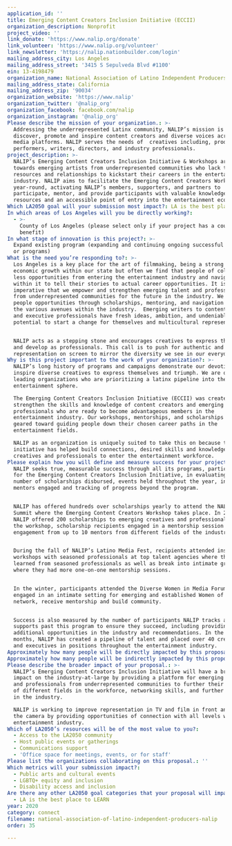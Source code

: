 ```yaml
---
application_id: ''
title: Emerging Content Creators Inclusion Initiative (ECCII)
organization_description: Nonprofit
project_video: ''
link_donate: 'https://www.nalip.org/donate'
link_volunteer: 'https://www.nalip.org/volunteer'
link_newsletter: 'https://nalip.nationbuilder.com/login'
mailing_address_city: Los Angeles
mailing_address_street: '3415 S Sepulveda Blvd #1100'
ein: 13-4198479
organization_name: National Association of Latino Independent Producers (NALIP)
mailing_address_state: California
mailing_address_zip: '90034'
organization_website: 'https://www.nalip'
organization_twitter: '@nalip_org'
organization_facebook: facebook.com/nalip
organization_instagram: '@nalip_org'
Please describe the mission of your organization.: >-
  Addressing the underrepresented Latinx community, NALIP’s mission is to
  discover, promote and inspire content creators and diverse voices across all
  media platforms. NALIP serves the needs of  creatives including, producers,
  performers, writers, directors, and industry professionals. 
project_description: >-
  NALIP’s Emerging Content Creators Inclusion Initiative & Workshops are geared
  towards emerging artists from underrepresented communities who lack the
  resources and relationships to kickstart their careers in the entertainment
  industry. NALIP aims to facilitate the Emerging Content Creators Workshops
  year-round, activating NALIP’s members, supporters, and partners to
  participate, mentor, and provide participants with valuable knowledge,
  resources and an accessible point of entry into the entertainment ecosystem.
Which LA2050 goal will your submission most impact?: LA is the best place to CONNECT
In which areas of Los Angeles will you be directly working?:
  - >-
    County of Los Angeles (please select only if your project has a countywide
    benefit)
In what stage of innovation is this project?: >-
  Expand existing program (expanding and continuing ongoing successful projects
  or programs)
What is the need you’re responding to?: >-
  Los Angeles is a key place for the art of filmmaking, being a strong force for
  economic growth within our state but often we find that people of color have
  less opportunities from entering the entertainment industry and navigating
  within it to tell their stories to actual career opportunities. It is
  imperative that we empower and strengthen emerging talent and professionals
  from underrepresented communities for the future in the industry. We provide
  people opportunities through scholarships, mentoring, and navigation through
  the various avenues within the industry.  Emerging writers to content creators
  and executive professionals have fresh ideas, ambition, and undeniable
  potential to start a change for themselves and multicultural representation.  


  NALIP acts as a stepping stone and encourages creatives to express their voice
  and develop as professionals. This call is to push for authentic and accurate
  representation on screen to mirror the diversity we see in our everyday lives.
Why is this project important to the work of your organization?: >-
  NALIP’s long history of programs and campaigns demonstrate our devotion to
  inspire diverse creatives to express themselves and triumph. We are one of the
  leading organizations who are prioritizing a latinx pipeline into the
  entertainment sphere. 

  The Emerging Content Creators Inclusion Initiative (ECCII) was created to
  strengthen the skills and knowledge of content creators and emerging
  professionals who are ready to become advantageous members in the
  entertainment industry. Our workshops, mentorships, and scholarships are
  geared toward guiding people down their chosen career paths in the
  entertainment fields. 

  NALIP as an organization is uniquely suited to take this on because this
  initiative has helped build connections, desired skills and knowledge for
  creatives and professionals to enter the entertainment workforce.
Please explain how you will define and measure success for your project.: >-
  NALIP seeks true, measurable success through all its programs, particularly
  for the Emerging Content Creators Inclusion Initiative, in evaluating the
  number of scholarships disbursed, events held throughout the year, industry
  mentors engaged and tracking of progress beyond the program.


  NALIP has offered hundreds over scholarships yearly to attend the NALIP Media
  Summit where the Emerging Content Creators Workshop takes place. In 2019,
  NALIP offered 200 scholarships to emerging creatives and professionals. During
  the workshop, scholarship recipients engaged in a mentorship session with
  engagement from up to 10 mentors from different fields of the industry.


  During the fall of NALIP’s Latino Media Fest, recipients attended insightful
  workshops with seasoned professionals at top talent agencies where they
  learned from seasoned professionals as well as break into intimate groups
  where they had more one-on-one mentorship sessions.


  In the winter, participants attended the Diverse Women in Media Forum, and
  engaged in an intimate setting for emerging and established Women of Color to
  network, receive mentorship and build community.


  Success is also measured by the number of participants NALIP tracks and
  supports past this program to ensure they succeed, including providing
  additional opportunities in the industry and recommendations. In the past 18
  months, NALIP has created a pipeline of talent and placed over 40 creatives
  and executives in positions throughout the entertainment industry. 
Approximately how many people will be directly impacted by this proposal?: '500'
Approximately how many people will be indirectly impacted by this proposal?: '1000'
Please describe the broader impact of your proposal.: >-
  NALIP’s Emerging Content Creators Inclusion Initiative will have a broader
  impact on the industry-at-large by providing a platform for emerging creatives
  and professionals from underrepresented communities to further their knowledge
  of different fields in the workforce, networking skills, and further advance
  in the industry. 

  NALIP is working to improve representation in TV and film in front and behind
  the camera by providing opportunities of connection with all levels within the
  entertainment industry. 
Which of LA2050’s resources will be of the most value to you?:
  - Access to the LA2050 community
  - Host public events or gatherings
  - Communications support
  - 'Office space for meetings, events, or for staff'
Please list the organizations collaborating on this proposal.: ''
Which metrics will your submission impact?:
  - Public arts and cultural events
  - LGBTQ+ equity and inclusion
  - Disability access and inclusion
Are there any other LA2050 goal categories that your proposal will impact?:
  - LA is the best place to LEARN
year: 2020
category: connect
filename: national-association-of-latino-independent-producers-nalip
order: 35

---
```

